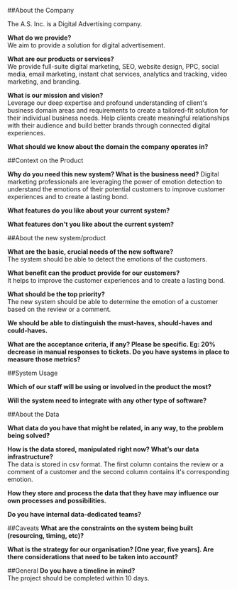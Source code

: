##About the Company

The A.S. Inc. is a Digital Advertising company.

**What do we provide?**\
We aim to provide a solution for digital advertisement.

**What are our products or services?**\
We provide full-suite digital marketing, SEO, website design, PPC, social media, email marketing, instant chat services, analytics and tracking, video marketing, and branding.

**What is our mission and vision?**\
Leverage our deep expertise and profound understanding of client's business domain areas and requirements to create a tailored-fit solution for their individual business needs. 
 Help clients create meaningful relationships with their audience and build better brands through connected digital experiences.

**What should we know about the domain the company operates in?** 


##Context on the Product

**Why do you need this new system? What is the business need?**
Digital marketing professionals are leveraging the power of emotion detection to understand the emotions of their 
potential customers to improve customer experiences and to create a lasting bond.

**What features do you like about your current system?**

**What features don't you like about the current system?**

##About the new system/product

**What are the basic, crucial needs of the new software?**\
The system should be able to detect the emotions of the customers.

**What benefit can the product provide for our customers?**\
It helps to improve the customer experiences and to create a lasting bond.

**What should be the top priority?**\
The new system should be able to determine the emotion of a customer based on the review or a comment.

**We should be able to distinguish the must-haves, should-haves and could-haves.**

**What are the acceptance criteria, if any? Please be specific. Eg: 20% decrease in manual responses to tickets. Do you have systems in place to measure those metrics?** 

##System Usage

**Which of our staff will be using or involved in the product the most?** 

**Will the system need to integrate with any other type of software?**

##About the Data

**What data do you have that might be related, in any way, to the problem being solved?**

**How is the data stored, manipulated right now? What’s our data infrastructure?**\
The data is stored in csv format. The first column contains the review or a comment of a customer and the second column 
contains it's corresponding emotion.

**How they store and process the data that they have may influence our own processes and possibilities.** 

**Do you have internal data-dedicated teams?**


##Caveats
**What are the constraints on the system being built (resourcing, timing, etc)?** 

**What is the strategy for our organisation? [One year, five years]. Are there considerations that need to be taken into account?**

##General
**Do you have a timeline in mind?**\
The project should be completed within 10 days.